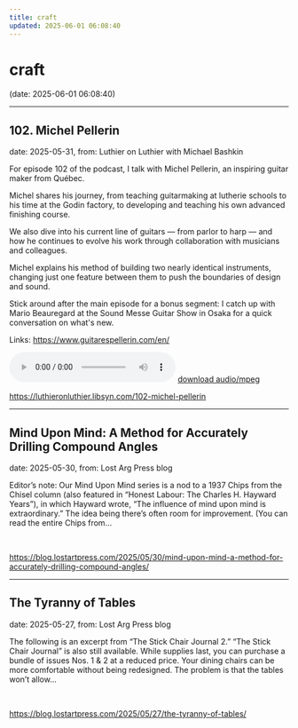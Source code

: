 ```yaml
---
title: craft
updated: 2025-06-01 06:08:40
---
```


# craft

(date: 2025-06-01 06:08:40)

---

## 102. Michel Pellerin

date: 2025-05-31, from: Luthier on Luthier with Michael Bashkin

<p>For episode 102 of the podcast, I talk with Michel Pellerin, an inspiring guitar maker from Québec.</p> <p>Michel shares his journey, from teaching guitarmaking at lutherie schools to his time at the Godin factory, to developing and teaching his own advanced finishing course.</p> <p>We also dive into his current line of guitars — from parlor to harp — and how he continues to evolve his work through collaboration with musicians and colleagues.</p> <p>Michel explains his method of building two nearly identical instruments, changing just one feature between them to push the boundaries of design and sound.</p> <p>Stick around after the main episode for a bonus segment: I catch up with Mario Beauregard at the Sound Messe Guitar Show in Osaka for a quick conversation on what's new.</p> <p>Links: <a id="m_-6410116869913058645LPlnk808322" href= "https://www.guitarespellerin.com/en/" target="_blank" rel= "noopener" data-saferedirecturl= "https://www.google.com/url?q=https://www.guitarespellerin.com/en/&source=gmail&ust=1748738062879000&usg=AOvVaw25wDDhfFldbF4pDu2xRQu3">https://www.guitarespellerin.<wbr />com/en/</a></p> 

<audio crossorigin="anonymous" controls="controls">
<source type="audio/mpeg" src="https://traffic.libsyn.com/secure/luthieronluthier/LOL102.mp3?dest-id=480616"></source>
</audio> <a href="https://traffic.libsyn.com/secure/luthieronluthier/LOL102.mp3?dest-id=480616" target="_blank">download audio/mpeg</a><br> 

<https://luthieronluthier.libsyn.com/102-michel-pellerin>

---

## Mind Upon Mind: A Method for Accurately Drilling Compound Angles

date: 2025-05-30, from: Lost Arg Press blog

Editor’s note: Our Mind Upon Mind series is a nod to a 1937 Chips from the Chisel column (also featured in “Honest Labour: The Charles H. Hayward Years”), in which Hayward wrote, “The influence of mind upon mind is extraordinary.” The idea being there’s often room for improvement. (You can read the entire Chips from... 

<br> 

<https://blog.lostartpress.com/2025/05/30/mind-upon-mind-a-method-for-accurately-drilling-compound-angles/>

---

## The Tyranny of Tables

date: 2025-05-27, from: Lost Arg Press blog

The following is an excerpt from “The Stick Chair Journal 2.” “The Stick Chair Journal” is also still available. While supplies last, you can purchase a bundle of issues Nos. 1 &#38; 2 at a reduced price. Your dining chairs can be more comfortable without being redesigned. The problem is that the tables won’t allow... 

<br> 

<https://blog.lostartpress.com/2025/05/27/the-tyranny-of-tables/>

